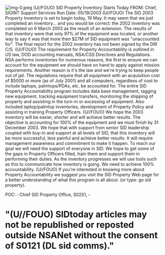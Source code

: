 ![img-0.jpeg](img-0.jpeg)
(U//FOUO) SID Property Inventory Starts Today
FROM:
Chief, SIGINT Support Services
Run Date: 05/19/2003
(U//FOUO) The SID 2003 Property Inventory is set to begin today, 19 May. It may seem that we just completed an inventory... and you would be correct: the 2002 inventory was completed on 6 March 2003 as the result of an extension. The results of that inventory were that only $97 \%$ of the equipment was located, or another way to say it was that more then $\$ 27 \mathrm{M}$ of SID equipment was "unaccounted for". The final report for the 2002 inventory has not been signed by the DIR C/S.
(U//FOUO) The requirement for Property Accountability is outlined in US law, DOD accounting manuals, NSA/CSS Directives and Regulations. NSA performs inventories for numerous reasons, the first to ensure we can account for the equipment we should have on hand to apply against mission requirements. Another reason is it's the law and we're trying to keep people out of jail. The regulations require that all equipment with an acquisition cost of $\$ 5000$ or more (as of July 2001) and all computers, regardless of cost to include laptops, palmtops/PDAs, etc. be accounted for. The entire SID Property Accountability program includes data base management, tagging new equipment, tracking equipment transfers, monitoring the shipping of property and assisting in the turn-in or excessing of equipment. Also included laptop/palmtop inventories, development of Property Policy and assisting in training Property Officers.
(U//FOUO) We hope the 2003 inventory will be easier, shorter and will achieve better results. The objective is accounting for $100 \%$ of the equipment and we must finish by 31 December 2003. We hope that with support from senior SID leadership coupled with buy-in and support at all levels of SID, that this inventory will be more successful, less painful and achieve better results. It will require management awareness and commitment to make it happen. To reach our goal we will need the support of everyone in SID. We hope to get some of the gaps in Property Officers filled, train them and support them in performing their duties. As the inventory progresses we will use tools such as this to communicate how inventory is going. We need to achieve $100 \%$ accountability.
(U//FOUO) If you're interested in knowing more about Property Accountability we suggest you visit the SID Property Web page for a better understanding of what this program is all about. (or type: go sid property).

POC: $\square$ Chief SID Property Office, S02S1, $\square$

# "(U//FOUO) SIDtoday articles may not be republished or reposted outside NSANet without the consent of S0121 (DL sid comms)."
